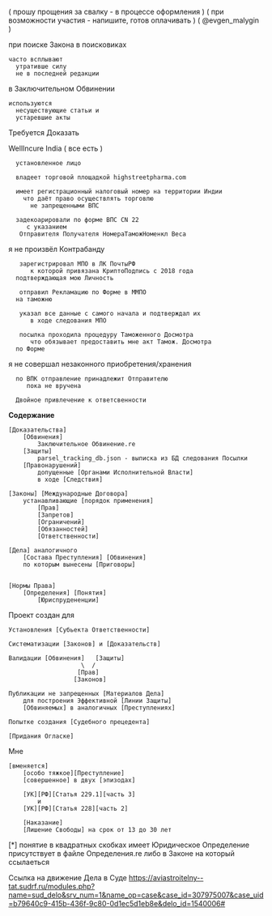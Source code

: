 ( прошу прощения за свалку - в процессе оформления )
( при возможности участия - напишите, готов оплачивать )
( @evgen_malygin )

при поиске Закона в поисковиках 

    часто всплывают
      утративше силу
      не в последней редакции

в Заключительном Обвинении 
 
    используются
      несуществующие статьи и 
      устаревшие акты




Требуется Доказать

  WellIncure India ( все есть )
      
      установленное лицо
  
      владеет торговой площадкой highstreetpharma.com
      
      имеет регистрационный налоговый номер на территории Индии
        что даёт право осуществлять торговлю
          не запрещенными ВПС

      задекоарировали по форме ВПС CN 22
         с указанием 
	   Отправителя Получателя НомераТаможНоменкл Веса
	 

   я не произвёл Контрабанду

       зарегистрировал МПО в ЛК ПочтыРФ
          к которой привязана КриптоПодпись с 2018 года
	  подтверждающая мою Личность

       отправил Рекламацию по Форме в ММПО
	  на таможню 

       указал все данные с самого начала и подтверждал их
          в ходе следования МПО

       посылка проходила процедуру Таможенного Досмотра
          что обязывает предоставить мне акт Тамож. Досмотра
	  по Форме

   я не совершал незаконного приобретения/хранения

      по ВПК отправление принадлежит Отправителю
         пока не вручена

      Двойное привлечение к ответсвенности


**Содержание**

    [Доказательства]
        [Обвинения]
            Заключительное Обвинение.re
        [Защиты]
            parsel_tracking_db.json - выписка из БД следования Посылки
        [Правонарушений]
            допущенные [Органами Исполнительной Власти]
            в ходе [Следствия]

    [Законы] [Международные Договора]
        устанавливающие [порядок применения]
            [Прав]
            [Запретов]
            [Ограничений]
            [Обязанностей]
            [Ответственности]

    [Дела] аналогичного 
        [Состава Преступления] [Обвинения]
        по которым вынесены [Приговоры]


    [Нормы Права]
        [Определения] [Понятия]
            [Юриспрудененции] 

Проект создан для 

    Установления [Субьекта Ответственности]

    Систематизации [Законов] и [Доказательств]
			
    Валидации [Обвинения]   [Защиты] 
                        \  /
                       [Прав] 
                      [Законов]    

    Публикации не запрещенных [Материалов Дела] 
        для построения Эффективной [Линии Защиты]
        [Обвиняемых] в аналогичных [Преступлениях]

    Попытке создания [Судебного прецедента] 

    [Придания Огласке]

Мне 

    [вменяется] 
        [особо тяжкое][Преступление] 
 	    [cовершенное] в двух [эпизодах]
      
		[УК][РФ][Статья 229.1][часть 3] 
			и 
		[УК][РФ][Статья 228][часть 2]

        [Наказание]
	    [Лишение Свободы] на срок от 13 до 30 лет


[*] понятие в квадратных скобках
    имеет Юридическое Определение
    присутствует 
        в файле Определения.re
        либо в Законе на который ссылаеться


Ссылка на движение Дела в Суде
    https://aviastroitelny--tat.sudrf.ru/modules.php?name=sud_delo&srv_num=1&name_op=case&case_id=307975007&case_uid=b79640c9-415b-436f-9c80-0d1ec5d1eb8e&delo_id=1540006#

